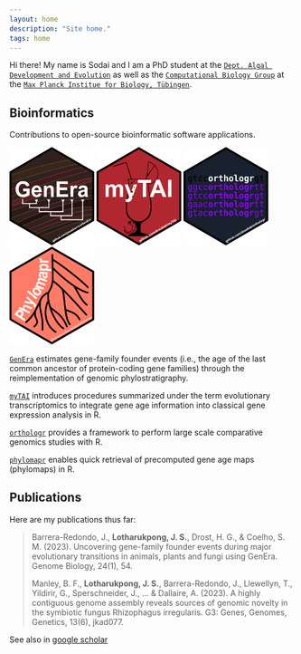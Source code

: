 ```yaml
---
layout: home
description: "Site home."
tags: home
---
```


Hi there! My name is Sodai and I am a PhD student at the [`Dept. Algal Development and Evolution`](https://www.bio.mpg.de/48867/algal-development-and-evolution-s) as well as the [`Computational Biology Group`](https://drostlab.com/) at the [`Max Planck Institue for Biology, Tübingen`](https://www.bio.mpg.de/).

## Bioinformatics
Contributions to open-source bioinformatic software applications.

<img src="../images/GenEra_logo_dark.png" width="150"> <img src="../images/myTAI_logo.png" width="150"> <img src="../images/orthologr_logo.png" width="150"> <img src="../images/phylomapr_logo.png" width="150">

[`GenEra`](https://github.com/josuebarrera/GenEra) estimates gene-family founder events (i.e., the age of the last common ancestor of protein-coding gene families) through the reimplementation of genomic phylostratigraphy.

[`myTAI`](https://drostlab.github.io/myTAI) introduces procedures summarized under the term evolutionary transcriptomics to integrate gene age information into classical gene expression analysis in R.

[`orthologr`](https://drostlab.github.io/orthologr) provides a framework to perform large scale comparative genomics studies with R.

[`phylomapr`](https://lotharukpongjs.github.io/phylomapr/) enables quick retrieval of precomputed gene age maps (phylomaps) in R.

## Publications
Here are my publications thus far: 

> Barrera-Redondo, J., **Lotharukpong, J. S.**, Drost, H. G., & Coelho, S. M. (2023). Uncovering gene-family founder events during major evolutionary transitions in animals, plants and fungi using GenEra. Genome Biology, 24(1), 54.
>  
> Manley, B. F., **Lotharukpong, J. S.**, Barrera-Redondo, J., Llewellyn, T., Yildirir, G., Sperschneider, J., ... & Dallaire, A. (2023). A highly contiguous genome assembly reveals sources of genomic novelty in the symbiotic fungus Rhizophagus irregularis. G3: Genes, Genomes, Genetics, 13(6), jkad077.

See also in [google scholar](https://scholar.google.com/citations?user=2HiLuNEAAAAJ&hl)

